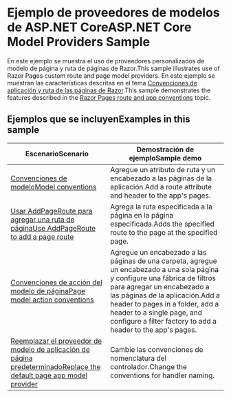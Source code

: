# <a name="aspnet-core-model-providers-sample"></a><span data-ttu-id="4965a-101">Ejemplo de proveedores de modelos de ASP.NET Core</span><span class="sxs-lookup"><span data-stu-id="4965a-101">ASP.NET Core Model Providers Sample</span></span>

<span data-ttu-id="4965a-102">En este ejemplo se muestra el uso de proveedores personalizados de modelo de página y ruta de páginas de Razor.</span><span class="sxs-lookup"><span data-stu-id="4965a-102">This sample illustrates use of Razor Pages custom route and page model providers.</span></span> <span data-ttu-id="4965a-103">En este ejemplo se muestran las características descritas en el tema [Convenciones de aplicación y ruta de las páginas de Razor](https://docs.microsoft.com/aspnet/core/razor-pages/razor-pages-convention-features).</span><span class="sxs-lookup"><span data-stu-id="4965a-103">This sample demonstrates the features described in the [Razor Pages route and app conventions](https://docs.microsoft.com/aspnet/core/razor-pages/razor-pages-convention-features) topic.</span></span>

## <a name="examples-in-this-sample"></a><span data-ttu-id="4965a-104">Ejemplos que se incluyen</span><span class="sxs-lookup"><span data-stu-id="4965a-104">Examples in this sample</span></span>

| <span data-ttu-id="4965a-105">Escenario</span><span class="sxs-lookup"><span data-stu-id="4965a-105">Scenario</span></span> | <span data-ttu-id="4965a-106">Demostración de ejemplo</span><span class="sxs-lookup"><span data-stu-id="4965a-106">Sample demo</span></span> |
| -------- | ----------- |
| [<span data-ttu-id="4965a-107">Convenciones de modelo</span><span class="sxs-lookup"><span data-stu-id="4965a-107">Model conventions</span></span>](https://docs.microsoft.com/aspnet/core/razor-pages/razor-pages-conventions#model-conventions) | <span data-ttu-id="4965a-108">Agregue un atributo de ruta y un encabezado a las páginas de la aplicación.</span><span class="sxs-lookup"><span data-stu-id="4965a-108">Add a route attribute and header to the app's pages.</span></span> |
| [<span data-ttu-id="4965a-109">Usar AddPageRoute para agregar una ruta de página</span><span class="sxs-lookup"><span data-stu-id="4965a-109">Use AddPageRoute to add a page route</span></span>](https://docs.microsoft.com/aspnet/core/razor-pages/razor-pages-conventions#configure-a-page-route) | <span data-ttu-id="4965a-110">Agrega la ruta especificada a la página en la página especificada.</span><span class="sxs-lookup"><span data-stu-id="4965a-110">Adds the specified route to the page at the specified page.</span></span> |
| [<span data-ttu-id="4965a-111">Convenciones de acción del modelo de página</span><span class="sxs-lookup"><span data-stu-id="4965a-111">Page model action conventions</span></span>](https://docs.microsoft.com/aspnet/core/razor-pages/razor-pages-conventions#page-model-action-conventions) | <span data-ttu-id="4965a-112">Agregue un encabezado a las páginas de una carpeta, agregue un encabezado a una sola página y configure una fábrica de filtros para agregar un encabezado a las páginas de la aplicación.</span><span class="sxs-lookup"><span data-stu-id="4965a-112">Add a header to pages in a folder, add a header to a single page, and configure a filter factory to add a header to the app's pages.</span></span> |
| [<span data-ttu-id="4965a-113">Reemplazar el proveedor de modelo de aplicación de página predeterminado</span><span class="sxs-lookup"><span data-stu-id="4965a-113">Replace the default page app model provider</span></span>](https://docs.microsoft.com/aspnet/core/razor-pages/razor-pages-conventions#replace-the-default-page-app-model-provider) | <span data-ttu-id="4965a-114">Cambie las convenciones de nomenclatura del controlador.</span><span class="sxs-lookup"><span data-stu-id="4965a-114">Change the conventions for handler naming.</span></span> |
